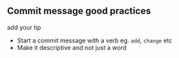 ## Commit message good practices

add your tip

- Start a commit message with a verb eg. `add`, `change` etc
- Make it descriptive and not just a word
